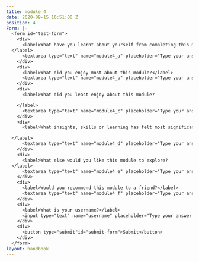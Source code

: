 ```yaml
---
title: module 4
date: 2020-09-15 16:51:00 Z
position: 4
Form: |-
  <form id="test-form">
    <div>
      <label>What have you learnt about yourself from completing this module?
  </label>
      <textarea type="text" name="module4_a" placeholder="Type your answer here"/></textarea>
    </div>
    <div>
      <label>What did you enjoy most about this module?</label>
      <textarea type="text" name="module4_b" placeholder="Type your answer here"/></textarea>
    </div>
    <div>
      <label>What did you least enjoy about this module?

    </label>
      <textarea type="text" name="module4_c" placeholder="Type your answer here"/></textarea>
    </div>
    <div>
      <label>What insights, skills or learning has felt most significant to you and why?

  </label>
      <textarea type="text" name="module4_d" placeholder="Type your answer here"/></textarea>
    </div>
    <div>
      <label>What else would you like this module to explore?
  </label>
      <textarea type="text" name="module4_e" placeholder="Type your answer here"/></textarea>
    </div>
    <div>
      <label>Would you recommend this module to a friend?</label>
      <textarea type="text" name="module4_f" placeholder="Type your answer here"/></textarea>
    </div>
    <div>
      <label>What is your username?</label>
      <input type="text" name="username" placeholder="Type your answer here"/></input>
    </div>
    <div>
      <button type="submit"id="submit-form">Submit</button>
    </div>
  </form>
layout: handbook
---
```


